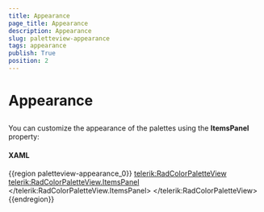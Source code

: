 ```yaml
---
title: Appearance
page_title: Appearance
description: Appearance
slug: paletteview-appearance
tags: appearance
publish: True
position: 2
---
```


# Appearance



## 

You can customize the appearance of the palettes using the __ItemsPanel__ property:

#### __XAML__

{{region paletteview-appearance_0}}
	<telerik:RadColorPaletteView>
	 <telerik:RadColorPaletteView.ItemsPanel>
	  <ItemsPanelTemplate>
	   <StackPanel Orientation="Horizontal" />
	  </ItemsPanelTemplate>
	 </telerik:RadColorPaletteView.ItemsPanel>
	</telerik:RadColorPaletteView>
	{{endregion}}


